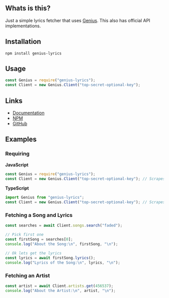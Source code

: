 ## Whats is this?

Just a simple lyrics fetcher that uses [Genius](https://genius.com). This also has official API implementations.

## Installation

```
npm install genius-lyrics
```

## Usage

```js
const Genius = require("genius-lyrics");
const Client = new Genius.Client("top-secret-optional-key");
```

## Links

- [Documentation](https://genius-lyrics.zyrouge.gq)
- [NPM](https://npmjs.com/genius-lyrics)
- [GitHub](https://github.com/zyrouge/genius-lyrics)

## Examples

### Requiring

**JavaScript**

```js
const Genius = require("genius-lyrics");
const Client = new Genius.Client("top-secret-optional-key"); // Scrapes if no key is provided
```

**TypeScript**

```ts
import Genius from "genius-lyrics";
const Client = new Genius.Client("top-secret-optional-key"); // Scrapes if no key is provided
```

### Fetching a Song and Lyrics

```js
const searches = await Client.songs.search("faded");

// Pick first one
const firstSong = searches[0];
console.log("About the Song:\n", firstSong, "\n");

// Ok lets get the lyrics
const lyrics = await firstSong.lyrics();
console.log("Lyrics of the Song:\n", lyrics, "\n");
```

### Fetching an Artist

```js
const artist = await Client.artists.get(456537);
console.log("About the Artist:\n", artist, "\n");
```

<br>
